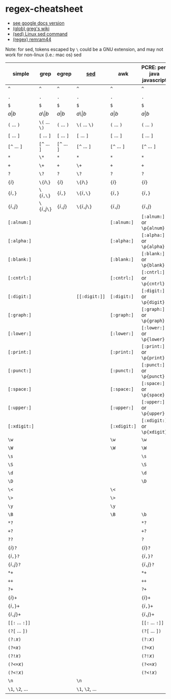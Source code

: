 # regex-cheatsheet

- [ see google docs version ](https://docs.google.com/spreadsheets/d/13SBG5RT96XueNl7UP6C-QMAo99RLxz2ms4yyGx_jSuo/pubhtml?gid=0&single=true)
- [ (glob) greg's wiki ](https://mywiki.wooledge.org/glob)
- [ (sed) Linux sed command ](https://www.computerhope.com/unix/used.htm)
- [ (regex) remram44 ](https://remram44.github.io/regex-cheatsheet/regex.html)


Note: for sed, tokens escaped by `\` could be a GNU extension, and may not work for non-linux (i.e.: mac os) sed


simple | grep | egrep | [sed](http://www.gnu.org/software/sed/manual/html_node/Regular-Expressions.html#Regular-Expressions)  | awk  | PCRE: perl java javascript | comment
-------|------|-------|------|------|----------------------------|------------- 
`^`    | `^`  |  `^`  | `^`  | `^`  | `^`  | &nbsp;
`.`    | `.`  | `.`  | `.`  | `.`  | `.` | &nbsp;
`$`    | `$`  | `$`  | `$`  | `$`  | `$` | &nbsp;
_a_&vert;_b_  |_a_\\&vert;_b_  |_a_&vert;_b_ | _a_\\&vert;_b_ | _a_&vert;_b_ | _a_&vert;_b_  | &nbsp;
`(` ... `)` | `\(` ... `\)` | `(` ... `)` | `\(` ... `\)` | `(` ... `)`  | `(` ... `)`  | &nbsp;
`[` ... `]` | `[` ... `]` | `[` ... `]` | `[` ... `]` | `[` ... `]` | `[` ... `]` | &nbsp;
`[^` ... `]` | `[^` ... `]` | `[^` ... `]` | `[^` ... `]` | `[^` ... `]` | `[^` ... `]` | &nbsp;
`*`    | `\*`  | `*`  | `*`  | `*`  | `*` | &nbsp;
`+`    | `\+` | `+`  | `\+` | `+`  | `+` | &nbsp;
`?`    | `\?` | `?`  | `\?` | `?`  | `?` | &nbsp;
`{`_i_`}`   | `\{`_i_`\}` | `{`_i_`}` | `\{`_i_`\}` | `{`_i_`}` | `{`_i_`}` | &nbsp;
`{`_i_`,}`  | `\{`_i_`,\}` | `{`_i_`,}` | `\{`_i_`,\}` | `{`_i_`,}` | `{`_i_`,}` | &nbsp;
`{`_i_`,`_j_`}` | `\{`_i_`,`_j_`\}` | `{`_i_`,`_j_`}` | `\{`_i_`,`_j_`\}` | `{`_i_`,`_j_`}` | `{`_i_`,`_j_`}` | &nbsp;
`[:alnum:]` ||  | | `[:alnum:]` | `[:alnum:]` or `\p{alnum}` | &nbsp;
`[:alpha:]` | | | | `[:alpha:]` | `[:alpha:]` or `\p{alpha}` | &nbsp;
`[:blank:]` | | | | `[:blank:]` | `[:blank:]` or `\p{blank}` | &nbsp;
`[:cntrl:]` | | | | `[:cntrl:]` | `[:cntrl:]` or `\p{cntrl}` | &nbsp;
`[:digit:]` | | | `[[:digit:]]` | `[:digit:]` | `[:digit:]` or `\p{digit}` | &nbsp;
`[:graph:]` | | | | `[:graph:]` | `[:graph:]` or `\p{graph}` | &nbsp;
`[:lower:]` | | | | `[:lower:]` | `[:lower:]` or `\p{lower}` | &nbsp;
`[:print:]` | | | | `[:print:]` | `[:print:]` or `\p{print}` | &nbsp;
`[:punct:]` | | | | `[:punct:]` | `[:punct:]` or `\p{punct}` | &nbsp;
`[:space:]` | | | | `[:space:]` | `[:space:]` or `\p{space}` | &nbsp;
`[:upper:]` | | | | `[:upper:]` | `[:upper:]` or `\p{upper}` | &nbsp;
`[:xdigit:]` || | | `[:xdigit:]`| `[:xdigit:]` or `\p{xdigit}` | &nbsp;
`\w` |        | |     | `\w`   | `\w` | &nbsp;
`\W` |        | |     | `\W`   | `\W` | &nbsp;
`\s` |        | |     |        | `\s` | &nbsp;
`\S` |        | |     |        | `\S` | &nbsp;
`\d` |        | |     |        | `\d` | &nbsp;
`\D` |        | |     |        | `\D` | &nbsp;
`\<` |        | |     | `\<`   |      | &nbsp; 
`\>` |        | |     | `\>`   |      | &nbsp;
`\y` |        | |     | `\y`   |      | &nbsp;
`\B` |        | |     | `\B`   | `\b` | &nbsp;
`*?` || | | | `*?` | &nbsp;
`+?` || | | | `+?` | &nbsp;
`??` || | | | `?` | &nbsp;
`{`_i_`}?` || | | | `{`_i_`}?` | &nbsp;
`{`_i_`,}?` || | | | `{`_i_`,}?` | &nbsp;
`{`_i_`,`_j_`}?` || | | | `{`_i_`,`_j_`}?` | &nbsp;
`*+` || | | | `*+` | &nbsp;
`++` || | | | `++` | &nbsp;
`?+` || | | | `?+` | &nbsp;
`{`_i_`}+` || | | | `{`_i_`}+` | &nbsp;
`{`_i_`,}+` || | | | `{`_i_`,}+` | &nbsp;
`{`_i_`,`_j_`}+` || | | | `{`_i_`,`_j_`}+` | &nbsp;
`[[:` ... `:]]` || | | | `[[:` ... `:]]` | &nbsp;
`(?[` ... `])` || | | | `(?[` ... `])` | &nbsp;
`(?:`_x_`)` || | | | `(?:`_x_`)` | &nbsp;
`(?=`_x_`)` || | | | `(?=`_x_`)` | &nbsp;
`(?!`_x_`)` || | | | `(?!`_x_`)` | &nbsp;
`(?<=`_x_`)` || | | | `(?<=`_x_`)` | &nbsp;
`(?<!`_x_`)` || | | | `(?<!`_x_`)` | &nbsp;
`\n` |  |       | `\n` | | | &nbsp;
`\1`, `\2`, ... || | `\1`, `\2`, ... |  | | &nbsp;


